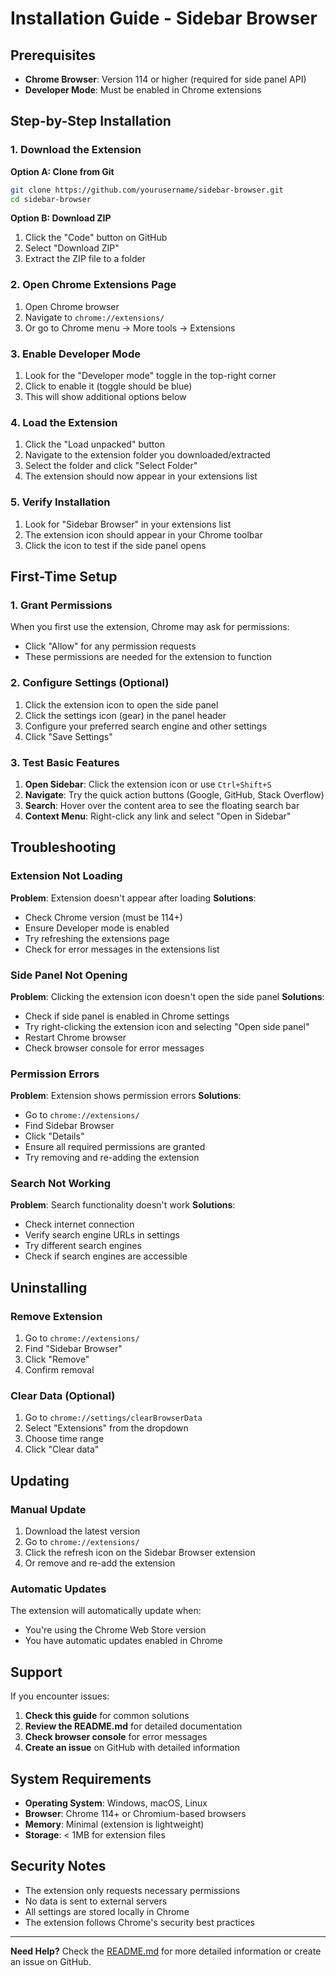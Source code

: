 # Installation Guide - Sidebar Browser

## Prerequisites

- **Chrome Browser**: Version 114 or higher (required for side panel API)
- **Developer Mode**: Must be enabled in Chrome extensions

## Step-by-Step Installation

### 1. Download the Extension

**Option A: Clone from Git**
```bash
git clone https://github.com/yourusername/sidebar-browser.git
cd sidebar-browser
```

**Option B: Download ZIP**
1. Click the "Code" button on GitHub
2. Select "Download ZIP"
3. Extract the ZIP file to a folder

### 2. Open Chrome Extensions Page

1. Open Chrome browser
2. Navigate to `chrome://extensions/`
3. Or go to Chrome menu → More tools → Extensions

### 3. Enable Developer Mode

1. Look for the "Developer mode" toggle in the top-right corner
2. Click to enable it (toggle should be blue)
3. This will show additional options below

### 4. Load the Extension

1. Click the "Load unpacked" button
2. Navigate to the extension folder you downloaded/extracted
3. Select the folder and click "Select Folder"
4. The extension should now appear in your extensions list

### 5. Verify Installation

1. Look for "Sidebar Browser" in your extensions list
2. The extension icon should appear in your Chrome toolbar
3. Click the icon to test if the side panel opens

## First-Time Setup

### 1. Grant Permissions

When you first use the extension, Chrome may ask for permissions:
- Click "Allow" for any permission requests
- These permissions are needed for the extension to function

### 2. Configure Settings (Optional)

1. Click the extension icon to open the side panel
2. Click the settings icon (gear) in the panel header
3. Configure your preferred search engine and other settings
4. Click "Save Settings"

### 3. Test Basic Features

1. **Open Sidebar**: Click the extension icon or use `Ctrl+Shift+S`
2. **Navigate**: Try the quick action buttons (Google, GitHub, Stack Overflow)
3. **Search**: Hover over the content area to see the floating search bar
4. **Context Menu**: Right-click any link and select "Open in Sidebar"

## Troubleshooting

### Extension Not Loading

**Problem**: Extension doesn't appear after loading
**Solutions**:
- Check Chrome version (must be 114+)
- Ensure Developer mode is enabled
- Try refreshing the extensions page
- Check for error messages in the extensions list

### Side Panel Not Opening

**Problem**: Clicking the extension icon doesn't open the side panel
**Solutions**:
- Check if side panel is enabled in Chrome settings
- Try right-clicking the extension icon and selecting "Open side panel"
- Restart Chrome browser
- Check browser console for error messages

### Permission Errors

**Problem**: Extension shows permission errors
**Solutions**:
- Go to `chrome://extensions/`
- Find Sidebar Browser
- Click "Details"
- Ensure all required permissions are granted
- Try removing and re-adding the extension

### Search Not Working

**Problem**: Search functionality doesn't work
**Solutions**:
- Check internet connection
- Verify search engine URLs in settings
- Try different search engines
- Check if search engines are accessible

## Uninstalling

### Remove Extension

1. Go to `chrome://extensions/`
2. Find "Sidebar Browser"
3. Click "Remove"
4. Confirm removal

### Clear Data (Optional)

1. Go to `chrome://settings/clearBrowserData`
2. Select "Extensions" from the dropdown
3. Choose time range
4. Click "Clear data"

## Updating

### Manual Update

1. Download the latest version
2. Go to `chrome://extensions/`
3. Click the refresh icon on the Sidebar Browser extension
4. Or remove and re-add the extension

### Automatic Updates

The extension will automatically update when:
- You're using the Chrome Web Store version
- You have automatic updates enabled in Chrome

## Support

If you encounter issues:

1. **Check this guide** for common solutions
2. **Review the README.md** for detailed documentation
3. **Check browser console** for error messages
4. **Create an issue** on GitHub with detailed information

## System Requirements

- **Operating System**: Windows, macOS, Linux
- **Browser**: Chrome 114+ or Chromium-based browsers
- **Memory**: Minimal (extension is lightweight)
- **Storage**: < 1MB for extension files

## Security Notes

- The extension only requests necessary permissions
- No data is sent to external servers
- All settings are stored locally in Chrome
- The extension follows Chrome's security best practices

---

**Need Help?** Check the [README.md](README.md) for more detailed information or create an issue on GitHub. 